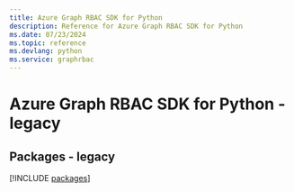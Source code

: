 ```yaml
---
title: Azure Graph RBAC SDK for Python
description: Reference for Azure Graph RBAC SDK for Python
ms.date: 07/23/2024
ms.topic: reference
ms.devlang: python
ms.service: graphrbac
---
```

# Azure Graph RBAC SDK for Python - legacy
## Packages - legacy
[!INCLUDE [packages](graph-rbac-index.md)]